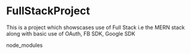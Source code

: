 # FullStackProject

This is a project which showscases use of Full Stack i.e the MERN stack along with basic use of OAuth, FB SDK, Google SDK

node_modules
